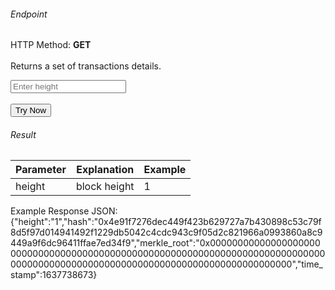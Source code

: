 <h6>Endpoint</h6>
<p id="endpoint"></p>

HTTP Method: **GET**
<br/>
<br/>
Returns a set of transactions details.

<input class="md-input" placeholder="Enter height" id="height" width="100"></input><br/><br/>
<button class="md-button" onclick="tryNow()">Try Now</button>

<script>
   document.getElementById("endpoint").innerHTML =`https://dev-stoa-boascan.bosagora.com/wallet/blocks/header?height=${document.getElementById("height").value ||"1"}`
    function tryNow(){
        document.getElementById("showResult").innerHTML =""
        document.getElementById("endpoint").innerHTML =""
        fetch(`https://dev-stoa-boascan.bosagora.com/wallet/blocks/header?height=${document.getElementById("height").value ||"1"}`).then((res) => {
            res.json().then((res) => {
                document.getElementById("showResult").innerHTML = JSON.stringify(res)
                document.getElementById("endpoint").innerHTML =`https://dev-stoa-boascan.bosagora.com/wallet/blocks/header?height=${document.getElementById("height").value ||"1"}`
                })
        }).catch((err) => {
            console.log(err)
        })
    }
</script>
<h6>Result</h6>
<p id="showResult"></p>


| Parameter | Explanation  | Example                              |
| --------- | ------------ | ------------------------------------ |
| height   | block height | 1|

Example Response JSON:<br/>
{"height":"1","hash":"0x4e91f7276dec449f423b629727a7b430898c53c79f8d5f97d014941492f1229db5042c4cdc943c9f05d2c821966a0993860a8c9449a9f6dc96411ffae7ed34f9","merkle_root":"0x00000000000000000000000000000000000000000000000000000000000000000000000000000000000000000000000000000000000000000000000000000000","time_stamp":1637738673}